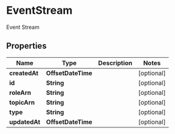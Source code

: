

# EventStream

Event Stream

## Properties

| Name | Type | Description | Notes |
|------------ | ------------- | ------------- | -------------|
|**createdAt** | **OffsetDateTime** |  |  [optional] |
|**id** | **String** |  |  [optional] |
|**roleArn** | **String** |  |  [optional] |
|**topicArn** | **String** |  |  [optional] |
|**type** | **String** |  |  [optional] |
|**updatedAt** | **OffsetDateTime** |  |  [optional] |



